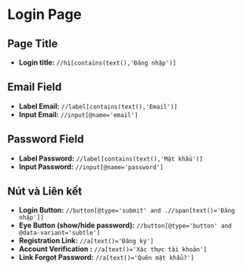 # Login Page

## Page Title
- **Login title:** `//h1[contains(text(),'Đăng nhập')]`

## Email Field
- **Label Email:** `//label[contains(text(),'Email')]`
- **Input Email:** `//input[@name='email']`

## Password Field
- **Label Password:** `//label[contains(text(),'Mật khẩu')]`
- **Input Password:** `//input[@name='password']`

## Nút và Liên kết
- **Login Button:** `//button[@type='submit' and .//span[text()='Đăng nhập']]`
- **Eye Button (show/hide password):** `//button[@type='button' and @data-variant='subtle']`
- **Registration Link:** `//a[text()='Đăng ký']`
- **Account Verification :** `//a[text()='Xác thực tài khoản']`
- **Link Forgot Password:** `//a[text()='Quên mật khẩu?']`
